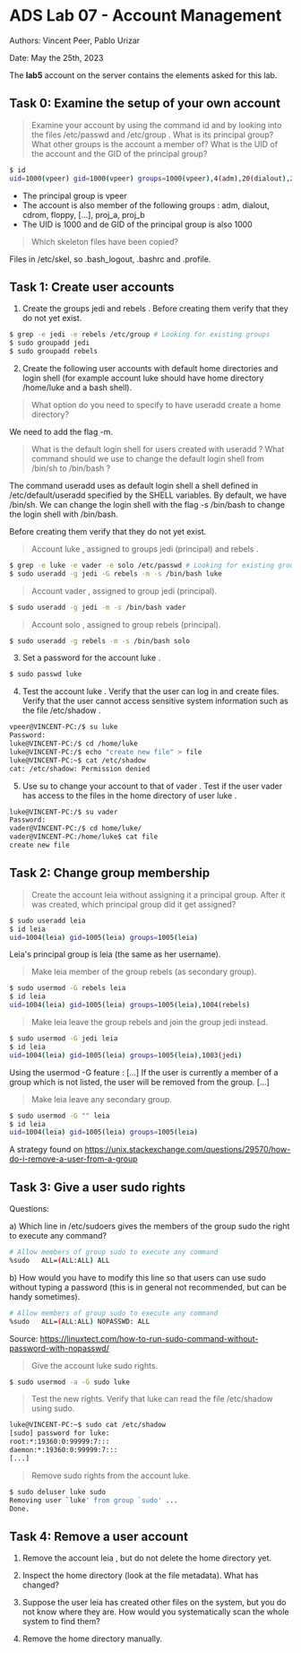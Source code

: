 # ADS Lab 07 - Account Management

Authors: Vincent Peer, Pablo Urizar

Date: May the 25th, 2023

The **lab5** account on the server contains the elements asked for this lab.

## Task 0: Examine the setup of your own account

> Examine your account by using the command id and by looking into the files /etc/passwd and /etc/group . What is its principal group? What other groups is the account a member of? What is the UID of the account and the GID of the principal group?

```sh
$ id  
uid=1000(vpeer) gid=1000(vpeer) groups=1000(vpeer),4(adm),20(dialout),24(cdrom),25(floppy),27(sudo),29(audio),30(dip),44(video),46(plugdev),116(netdev),1001(proj_a),1002(proj_b)  
```
- The principal group is vpeer
- The account is also member of the following groups : adm, dialout, cdrom, floppy, [...], proj_a, proj_b
- The UID is 1000 and de GID of the principal group is also 1000

> Which skeleton files have been copied?

Files in /etc/skel, so .bash_logout, .bashrc and .profile.

## Task 1: Create user accounts

1. Create the groups jedi and rebels . Before creating them verify that they do not yet exist.

```sh
$ grep -e jedi -e rebels /etc/group # Looking for existing groups
$ sudo groupadd jedi
$ sudo groupadd rebels
```

2. Create the following user accounts with default home directories and login shell (for example account luke should have home directory /home/luke and a bash shell).

> What option do you need to specify to have useradd create a home directory? 

We need to add the flag -m.

> What is the default login shell for users created with useradd ? What command should we use to change the default login shell from /bin/sh to /bin/bash ?

The command useradd uses as default login shell a shell defined in /etc/default/useradd specified by the SHELL variables. By default, we have /bin/sh. We can change the login shell with the flag -s /bin/bash to change the login shell with /bin/bash.

Before creating them verify that they do not yet exist.

> Account luke , assigned to groups jedi (principal) and rebels .

```sh
$ grep -e luke -e vader -e solo /etc/passwd # Looking for existing groups
$ sudo useradd -g jedi -G rebels -m -s /bin/bash luke
```

> Account vader , assigned to group jedi (principal).

```sh
$ sudo useradd -g jedi -m -s /bin/bash vader
```

> Account solo , assigned to group rebels (principal).

```sh
$ sudo useradd -g rebels -m -s /bin/bash solo
```

3. Set a password for the account luke .

```sh
$ sudo passwd luke
```

4. Test the account luke . Verify that the user can log in and create files. Verify that the user cannot access sensitive system information such as the file /etc/shadow .

```sh
vpeer@VINCENT-PC:/$ su luke
Password:
luke@VINCENT-PC:/$ cd /home/luke
luke@VINCENT-PC:/$ echo "create new file" > file
luke@VINCENT-PC:~$ cat /etc/shadow
cat: /etc/shadow: Permission denied
```

5. Use su to change your account to that of vader . Test if the user vader has access to the files in the home directory of user luke .

```sh
luke@VINCENT-PC:/$ su vader
Password:
vader@VINCENT-PC:/$ cd home/luke/
vader@VINCENT-PC:/home/luke$ cat file
create new file
```

## Task 2: Change group membership

>  Create the account leia without assigning it a principal group. After it was created, which principal group did it get assigned?

```sh
$ sudo useradd leia
$ id leia
uid=1004(leia) gid=1005(leia) groups=1005(leia)
```
Leia's principal group is leia (the same as her username).
> Make leia member of the group rebels (as secondary group).

```sh
$ sudo usermod -G rebels leia
$ id leia
uid=1004(leia) gid=1005(leia) groups=1005(leia),1004(rebels)
```

> Make leia leave the group rebels and join the group jedi instead.

```sh
$ sudo usermod -G jedi leia
$ id leia
uid=1004(leia) gid=1005(leia) groups=1005(leia),1003(jedi)
```
Using the usermod -G feature : [...] If the user is currently a member of a group which is not listed, the user will be removed from the group. [...]
> Make leia leave any secondary group.

```sh
$ sudo usermod -G "" leia
$ id leia
uid=1004(leia) gid=1005(leia) groups=1005(leia)
```
A strategy found on https://unix.stackexchange.com/questions/29570/how-do-i-remove-a-user-from-a-group
## Task 3: Give a user sudo rights

Questions:

a) Which line in /etc/sudoers gives the members of the group sudo the right to execute any command?
```sh
# Allow members of group sudo to execute any command
%sudo   ALL=(ALL:ALL) ALL
```


b) How would you have to modify this line so that users can use sudo without typing a password (this is in general not recommended, but can be handy sometimes).
```sh
# Allow members of group sudo to execute any command
%sudo   ALL=(ALL:ALL) NOPASSWD: ALL
```
Source: https://linuxtect.com/how-to-run-sudo-command-without-password-with-nopasswd/
> Give the account luke sudo rights.

```sh
$ sudo usermod -a -G sudo luke
```

> Test the new rights. Verify that luke can read the file /etc/shadow using sudo.

```sh
luke@VINCENT-PC:~$ sudo cat /etc/shadow
[sudo] password for luke:
root:*:19360:0:99999:7:::
daemon:*:19360:0:99999:7:::
[...]
```

> Remove sudo rights from the account luke.

```sh
$ sudo deluser luke sudo
Removing user `luke' from group `sudo' ...
Done.
```

## Task 4: Remove a user account

1. Remove the account leia , but do not delete the home directory yet.

2. Inspect the home directory (look at the file metadata). What has changed?

3. Suppose the user leia has created other files on the system, but you do not know where they are. How would you systematically scan the whole system to find them?

4. Remove the home directory manually.
